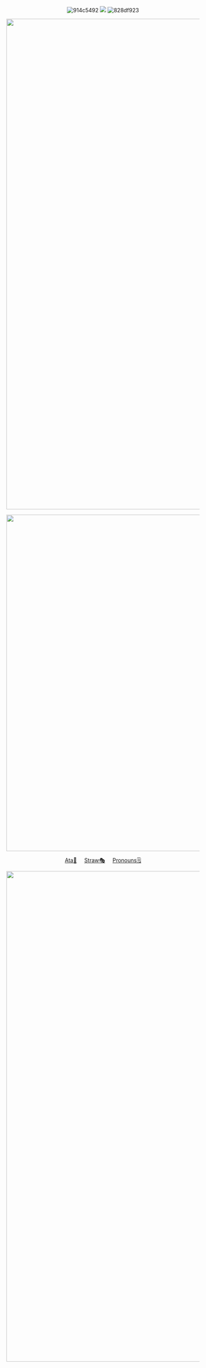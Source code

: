 <div align="center">

<div align="center">
  
![914c5492](https://github.com/user-attachments/assets/517c4812-c9f4-4122-8abb-df473b89dff3)   ![](https://komarev.com/ghpvc/?username=Dreamloby&color=ad2838&label=Really+cool+people+:D)   ![828df923](https://github.com/user-attachments/assets/f7862cfd-183d-4a54-bf75-1b851d1b5c8f)

<p align="center">
  <img src="https://github.com/user-attachments/assets/7b74ee9c-2d78-490d-a778-253206a4443b"width="1280">
</p>
<p align="center">
  <img src="https://github.com/user-attachments/assets/89178548-231f-4c3e-a89a-1f386adabc3f"width="878">
  
   [Ata🎀](https://dreamloby.atabook.org/)‎ ‎  ‎  ‎  ‎ [Straw🎭](https://endlesstragedy.straw.page/) ‎  ‎  ‎  ‎ [Pronouns🗒](https://en.pronouns.page/@Dreamloby)
<p align="center">
  <img src="https://github.com/user-attachments/assets/f05bbf79-ed4b-4d81-aa67-89e412fa2e1f"width="1280">
</p>
‎


‎



